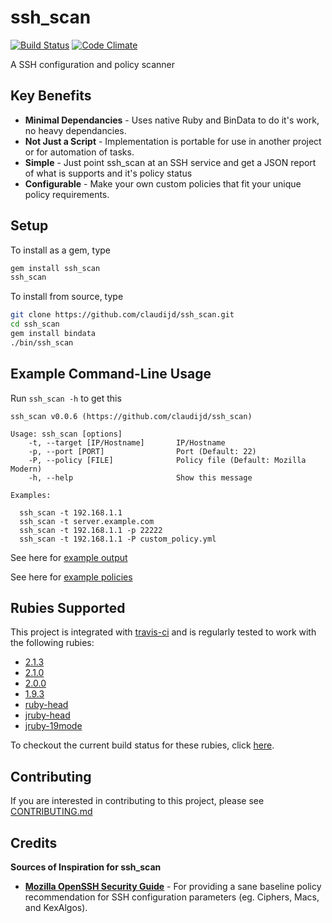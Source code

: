 # ssh_scan

[![Build Status](https://secure.travis-ci.org/claudijd/ssh_scan.png)](http://travis-ci.org/claudijd/ssh_scan)
[![Code Climate](https://codeclimate.com/github/claudijd/ssh_scan.png)](https://codeclimate.com/github/claudijd/ssh_scan)

A SSH configuration and policy scanner

## Key Benefits

- **Minimal Dependancies** - Uses native Ruby and BinData to do it's work, no heavy dependancies.
- **Not Just a Script** - Implementation is portable for use in another project or for automation of tasks.
- **Simple** - Just point ssh_scan at an SSH service and get a JSON report of what is supports and it's policy status
- **Configurable** - Make your own custom policies that fit your unique policy requirements.

## Setup

To install as a gem, type

```bash
gem install ssh_scan
ssh_scan
```

To install from source, type

```bash
git clone https://github.com/claudijd/ssh_scan.git
cd ssh_scan
gem install bindata
./bin/ssh_scan
```

## Example Command-Line Usage

Run `ssh_scan -h` to get this

    ssh_scan v0.0.6 (https://github.com/claudijd/ssh_scan)

    Usage: ssh_scan [options]
        -t, --target [IP/Hostname]       IP/Hostname
        -p, --port [PORT]                Port (Default: 22)
        -P, --policy [FILE]              Policy file (Default: Mozilla Modern)
        -h, --help                       Show this message

    Examples:

      ssh_scan -t 192.168.1.1
      ssh_scan -t server.example.com
      ssh_scan -t 192.168.1.1 -p 22222
      ssh_scan -t 192.168.1.1 -P custom_policy.yml

See here for [example output](https://github.com/claudijd/ssh_scan/blob/master/examples/192.168.1.1.json)

See here for [example policies](https://github.com/claudijd/ssh_scan/blob/master/policies)

## Rubies Supported

This project is integrated with [travis-ci](http://about.travis-ci.org/) and is regularly tested to work with the following rubies:

* [2.1.3](https://github.com/ruby/ruby/tree/ruby_2_1)
* [2.1.0](https://github.com/ruby/ruby/tree/ruby_2_1)
* [2.0.0](https://github.com/ruby/ruby/tree/ruby_2_0_0)
* [1.9.3](https://github.com/ruby/ruby/tree/ruby_1_9_3)
* [ruby-head](https://github.com/ruby/ruby)
* [jruby-head](http://jruby.org/)
* [jruby-19mode](http://jruby.org/)

To checkout the current build status for these rubies, click [here](https://travis-ci.org/#!/claudijd/ssh_scan).

## Contributing

If you are interested in contributing to this project, please see [CONTRIBUTING.md](https://github.com/claudijd/ssh_scan/blob/master/CONTRIBUTING.md)

## Credits

**Sources of Inspiration for ssh_scan**

- [**Mozilla OpenSSH Security Guide**](https://wiki.mozilla.org/Security/Guidelines/OpenSSH) - For providing a sane baseline policy recommendation for SSH configuration parameters (eg. Ciphers, Macs, and KexAlgos).
